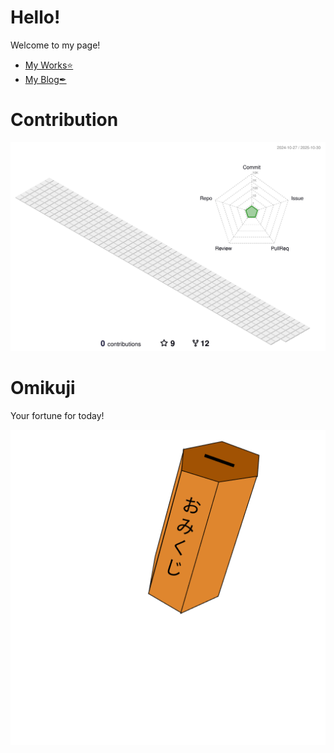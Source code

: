# Hello!

Welcome to my page!

- [My Works⭐](https://banatech.net)
- [My Blog✒](https://banatech.net/blog)

# Contribution

![contribution](./profile-3d-contrib/profile-green-animate.svg)

# Omikuji
Your fortune for today!

<!-- Omikuji Start -->
![omikuji](gif/anim3.gif)
<!-- Omikuji End -->
